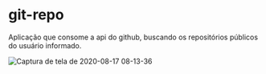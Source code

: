# git-repo
Aplicação que consome a api do github, buscando os repositórios públicos do usuário informado.

![Captura de tela de 2020-08-17 08-13-36](https://user-images.githubusercontent.com/56056756/90390792-5b377780-e062-11ea-9aef-e4da95181396.png)
